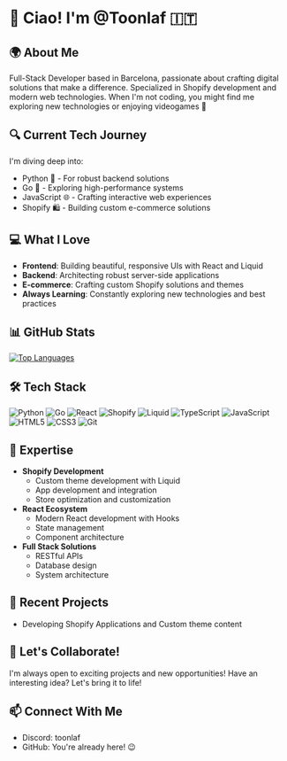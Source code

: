 # 👋 Ciao! I'm @Toonlaf 🇮🇹

## 🌍 About Me
Full-Stack Developer based in Barcelona, passionate about crafting digital solutions that make a difference. Specialized in Shopify development and modern web technologies. When I'm not coding, you might find me exploring new technologies or enjoying videogames 👾

## 🔍 Current Tech Journey
I'm diving deep into:
- Python 🐍 - For robust backend solutions
- Go 🦫 - Exploring high-performance systems
- JavaScript 🌐 - Crafting interactive web experiences
- Shopify 🛍️ - Building custom e-commerce solutions

## 💻 What I Love
- **Frontend**: Building beautiful, responsive UIs with React and Liquid
- **Backend**: Architecting robust server-side applications
- **E-commerce**: Crafting custom Shopify solutions and themes
- **Always Learning**: Constantly exploring new technologies and best practices

## 📊 GitHub Stats

[![Top Languages](https://github-readme-stats.vercel.app/api/top-langs/?username=Toonlaf&layout=compact&theme=tokyonight)](https://github.com/Toonlaf)



## 🛠️ Tech Stack
![Python](https://img.shields.io/badge/-Python-3776AB?style=for-the-badge&logo=Python&logoColor=white)
![Go](https://img.shields.io/badge/-Go-00ADD8?style=for-the-badge&logo=go&logoColor=white)
![React](https://img.shields.io/badge/-React-61DAFB?style=for-the-badge&logo=react&logoColor=black)
![Shopify](https://img.shields.io/badge/-Shopify-7AB55C?style=for-the-badge&logo=shopify&logoColor=white)
![Liquid](https://img.shields.io/badge/-Liquid-68A3C4?style=for-the-badge&logo=shopify&logoColor=white)
![TypeScript](https://img.shields.io/badge/-TypeScript-007ACC?style=for-the-badge&logo=typescript&logoColor=white)
![JavaScript](https://img.shields.io/badge/-JavaScript-F7DF1E?style=for-the-badge&logo=javascript&logoColor=black)
![HTML5](https://img.shields.io/badge/-HTML5-E34F26?style=for-the-badge&logo=html5&logoColor=white)
![CSS3](https://img.shields.io/badge/-CSS3-1572B6?style=for-the-badge&logo=css3&logoColor=white)
![Git](https://img.shields.io/badge/-Git-F05032?style=for-the-badge&logo=git&logoColor=white)

## 🔧 Expertise
- **Shopify Development**
  - Custom theme development with Liquid
  - App development and integration
  - Store optimization and customization
- **React Ecosystem**
  - Modern React development with Hooks
  - State management
  - Component architecture
- **Full Stack Solutions**
  - RESTful APIs
  - Database design
  - System architecture

## 📱 Recent Projects
- Developing Shopify Applications and Custom theme content

## 💞️ Let's Collaborate!
I'm always open to exciting projects and new opportunities! Have an interesting idea? Let's bring it to life!

## 📫 Connect With Me
- Discord: toonlaf
- GitHub: You're already here! 😉





